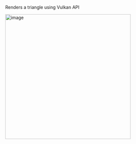 Renders a triangle using Vulkan API

<img width="398" alt="image" src="https://github.com/Melosid/boundoman/assets/35465480/693ab91c-2ad9-483d-b005-74efcfe8b83f">
